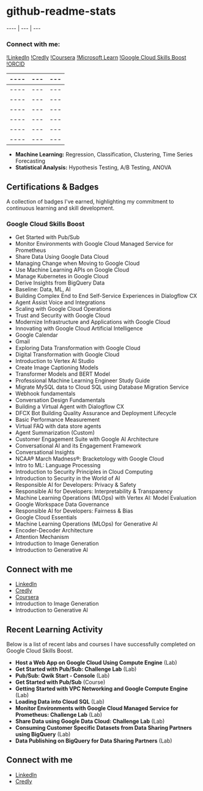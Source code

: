 # github-readme-stats

---- | --- | ---
### Connect with me:
[!LinkedIn](https://www.linkedin.com/in/papasanog%C3%B4/)
[!Credly](https://www.credly.com/users/papa-m-sanogo)
[!Coursera](https://www.coursera.org/learner/pms-917)
[!Microsoft Learn](https://learn.microsoft.com/en-us/users/sanogomoussa/achievements)
[!Google Cloud Skills Boost](https://www.cloudskillsboost.google/public_profiles/2c9e0a75-2d9c-4e87-aeb3-8a2bf78e6fbb)
[!ORCID](https://orcid.org/0009-0000-7641-3475)

---- | --- | ---
---- | --- | ---
---- | --- | ---
---- | --- | ---
---- | --- | ---
---- | --- | ---
---- | --- | ---
---- | --- | ---

*   **Machine Learning:** Regression, Classification, Clustering, Time Series Forecasting
*   **Statistical Analysis:** Hypothesis Testing, A/B Testing, ANOVA

## Certifications & Badges

A collection of badges I've earned, highlighting my commitment to continuous learning and skill development.

### Google Cloud Skills Boost

*   Get Started with Pub/Sub
*   Monitor Environments with Google Cloud Managed Service for Prometheus
*   Share Data Using Google Data Cloud
*   Managing Change when Moving to Google Cloud
*   Use Machine Learning APIs on Google Cloud
*   Manage Kubernetes in Google Cloud
*   Derive Insights from BigQuery Data
*   Baseline: Data, ML, AI
*   Building Complex End to End Self-Service Experiences in Dialogflow CX
*   Agent Assist Voice and Integrations
*   Scaling with Google Cloud Operations
*   Trust and Security with Google Cloud
*   Modernize Infrastructure and Applications with Google Cloud
*   Innovating with Google Cloud Artificial Intelligence
*   Google Calendar
*   Gmail
*   Exploring Data Transformation with Google Cloud
*   Digital Transformation with Google Cloud
*   Introduction to Vertex AI Studio
*   Create Image Captioning Models
*   Transformer Models and BERT Model
*   Professional Machine Learning Engineer Study Guide
*   Migrate MySQL data to Cloud SQL using Database Migration Service
*   Webhook fundamentals
*   Conversation Design Fundamentals
*   Building a Virtual Agent with Dialogflow CX
*   DFCX Bot Building Quality Assurance and Deployment Lifecycle
*   Basic Performance Measurement
*   Virtual FAQ with data store agents
*   Agent Summarization (Custom)
*   Customer Engagement Suite with Google AI Architecture
*   Conversational AI and its Engagement Framework
*   Conversational Insights
*   NCAA® March Madness®: Bracketology with Google Cloud
*   Intro to ML: Language Processing
*   Introduction to Security Principles in Cloud Computing
*   Introduction to Security in the World of AI
*   Responsible AI for Developers: Privacy & Safety
*   Responsible AI for Developers: Interpretability & Transparency
*   Machine Learning Operations (MLOps) with Vertex AI: Model Evaluation
*   Google Workspace Data Governance
*   Responsible AI for Developers: Fairness & Bias
*   Google Cloud Essentials
*   Machine Learning Operations (MLOps) for Generative AI
*   Encoder-Decoder Architecture
*   Attention Mechanism
*   Introduction to Image Generation
*   Introduction to Generative AI

## Connect with me
*   [LinkedIn](https://www.linkedin.com/in/papasanog%C3%B4/)
*   [Credly](https://www.credly.com/users/papa-m-sanogo)
*   [Coursera](https://www.coursera.org/learner/pms-917)
*   Introduction to Image Generation
*   Introduction to Generative AI

## Recent Learning Activity

Below is a list of recent labs and courses I have successfully completed on Google Cloud Skills Boost.

*   **Host a Web App on Google Cloud Using Compute Engine** (Lab)
*   **Get Started with Pub/Sub: Challenge Lab** (Lab)
*   **Pub/Sub: Qwik Start - Console** (Lab)
*   **Get Started with Pub/Sub** (Course)
*   **Getting Started with VPC Networking and Google Compute Engine** (Lab)
*   **Loading Data into Cloud SQL** (Lab)
*   **Monitor Environments with Google Cloud Managed Service for Prometheus: Challenge Lab** (Lab)
*   **Share Data using Google Data Cloud: Challenge Lab** (Lab)
*   **Consuming Customer Specific Datasets from Data Sharing Partners using BigQuery** (Lab)
*   **Data Publishing on BigQuery for Data Sharing Partners** (Lab)

## Connect with me
*   [LinkedIn](https://www.linkedin.com/in/papasanog%C3%B4/)
*   [Credly](https://www.credly.com/users/papa-m-sanogo)


